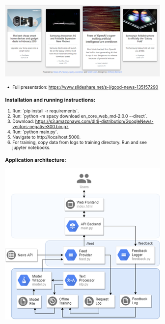 ![Alt text](https://raw.githubusercontent.com/s-j/goodnews/master/static/screenshot.png)

###
* Full presentation: https://www.slideshare.net/s-j/good-news-135157290

### Installation and running instructions:
1. Run: ´pip install -r requirements´.
2. Run: ´python -m spacy download en_core_web_md-2.0.0 --direct´.
3. Download: https://s3.amazonaws.com/dl4j-distribution/GoogleNews-vectors-negative300.bin.gz
4. Run: ´python main.py´.
5. Navigate to http://localhost:5000.
6. For training, copy data from logs to training directory. Run and see jupyter notebooks.

### Application architecture:
![Alt text](https://raw.githubusercontent.com/s-j/goodnews/master/static/arch.png)
